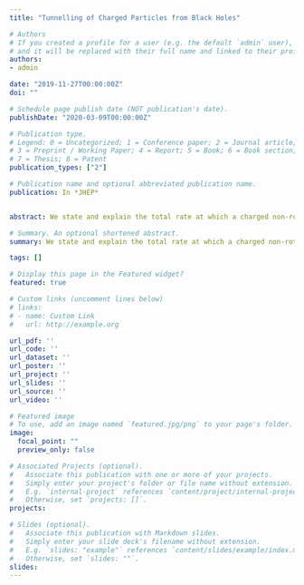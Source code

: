 ```yaml
---
title: "Tunnelling of Charged Particles from Black Holes"

# Authors
# If you created a profile for a user (e.g. the default `admin` user), write the username (folder name) here 
# and it will be replaced with their full name and linked to their profile.
authors:
- admin

date: "2019-11-27T00:00:00Z"
doi: ""

# Schedule page publish date (NOT publication's date).
publishDate: "2020-03-09T00:00:00Z"

# Publication type.
# Legend: 0 = Uncategorized; 1 = Conference paper; 2 = Journal article;
# 3 = Preprint / Working Paper; 4 = Report; 5 = Book; 6 = Book section;
# 7 = Thesis; 8 = Patent
publication_types: ["2"]

# Publication name and optional abbreviated publication name.
publication: In *JHEP*


abstract: We state and explain the total rate at which a charged non-rotating black hole emits charged particles, taking into account both Hawking radiation and Schwinger pair production simultaneously. We give concrete formulae for this emission rate in certain limits, with the greatest simplification occurring when the black hole is much larger than the particle’s Compton wavelength. We provide an interpretation of the result in terms of a tunnelling process, both through the black hole horizon and the surrounding electric field, and comment on how suppression due to tunnelling modifies the emission spectrum.

# Summary. An optional shortened abstract.
summary: We state and explain the total rate at which a charged non-rotating black hole emits charged particles, taking into account both Hawking radiation and Schwinger pair production simultaneously.

tags: []

# Display this page in the Featured widget?
featured: true

# Custom links (uncomment lines below)
# links:
# - name: Custom Link
#   url: http://example.org

url_pdf: ''
url_code: ''
url_dataset: ''
url_poster: ''
url_project: ''
url_slides: ''
url_source: ''
url_video: ''

# Featured image
# To use, add an image named `featured.jpg/png` to your page's folder. 
image:
  focal_point: ""
  preview_only: false

# Associated Projects (optional).
#   Associate this publication with one or more of your projects.
#   Simply enter your project's folder or file name without extension.
#   E.g. `internal-project` references `content/project/internal-project/index.md`.
#   Otherwise, set `projects: []`.
projects:

# Slides (optional).
#   Associate this publication with Markdown slides.
#   Simply enter your slide deck's filename without extension.
#   E.g. `slides: "example"` references `content/slides/example/index.md`.
#   Otherwise, set `slides: ""`.
slides:
---
```

